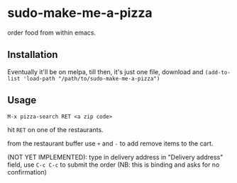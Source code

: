 # sudo-make-me-a-pizza

order food from within emacs.

## Installation

Eventually it'll be on melpa, till then, it's just one file, download and `(add-to-list 'load-path "/path/to/sudo-make-me-a-pizza")`

## Usage

```
M-x pizza-search RET <a zip code>
```

hit `RET` on one of the restaurants. 

from the restaurant buffer use `+` and `-` to add remove items to the
cart.

(NOT YET IMPLEMENTED): type in delivery address in "Delivery address"
field, use `C-c C-c` to submit the order (NB: this is binding and asks
for no confirmation)
